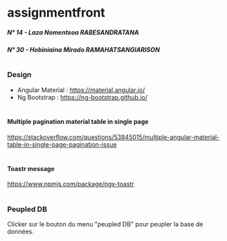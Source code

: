 # assignmentfront

##### N° 14 - Laza Nomentsoa RABESANDRATANA
##### N° 30 - Hobiniaina Mirado RAMAHATSANGIARISON

#

### Design
- Angular Material : https://material.angular.io/
- Ng Bootstrap : https://ng-bootstrap.github.io/

#

#### Multiple pagination material table in single page
https://stackoverflow.com/questions/53845015/multiple-angular-material-table-in-single-page-pagination-issue

#

#### Toastr message
https://www.npmjs.com/package/ngx-toastr

#

### Peupled DB
Clicker sur le bouton du menu "peupled DB" pour peupler la base de données.
